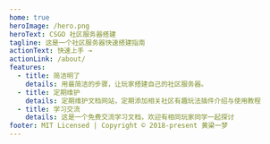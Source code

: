 ```yaml
---
home: true
heroImage: /hero.png
heroText: CSGO 社区服务器搭建
tagline: 这是一个社区服务器快速搭建指南
actionText: 快速上手 →
actionLink: /about/
features:
  - title: 简洁明了
    details: 用最简洁的步骤，让玩家搭建自己的社区服务器。
  - title: 定期维护
    details: 定期维护文档网站，定期添加相关社区有趣玩法插件介绍与使用教程
  - title: 学习交流
    details: 这是一个免费交流学习文档，欢迎有相同玩家同学一起探讨
footer: MIT Licensed | Copyright © 2018-present 黄粱一梦
---
```

